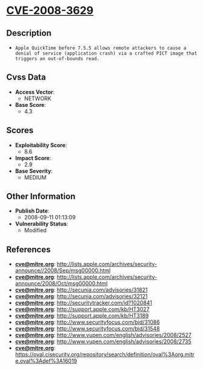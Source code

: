 
# [CVE-2008-3629](http://lists.apple.com/archives/security-announce//2008/Sep/msg00000.html)

## Description

- `Apple QuickTime before 7.5.5 allows remote attackers to cause a denial of service (application crash) via a crafted PICT image that triggers an out-of-bounds read.`

## Cvss Data

- **Access Vector**:
  - NETWORK
- **Base Score**:
  - 4.3

## Scores

- **Exploitability Score**:
  - 8.6
- **Impact Score**:
  - 2.9
- **Base Severity**:
  - MEDIUM

## Other Information

- **Publish Date**:
  - 2008-09-11 01:13:09
- **Vulnerability Status**:
  - Modified

## References

- **cve@mitre.org**: http://lists.apple.com/archives/security-announce//2008/Sep/msg00000.html
- **cve@mitre.org**: http://lists.apple.com/archives/security-announce/2008/Oct/msg00000.html
- **cve@mitre.org**: http://secunia.com/advisories/31821
- **cve@mitre.org**: http://secunia.com/advisories/32121
- **cve@mitre.org**: http://securitytracker.com/id?1020841
- **cve@mitre.org**: http://support.apple.com/kb/HT3027
- **cve@mitre.org**: http://support.apple.com/kb/HT3189
- **cve@mitre.org**: http://www.securityfocus.com/bid/31086
- **cve@mitre.org**: http://www.securityfocus.com/bid/31548
- **cve@mitre.org**: http://www.vupen.com/english/advisories/2008/2527
- **cve@mitre.org**: http://www.vupen.com/english/advisories/2008/2735
- **cve@mitre.org**: https://oval.cisecurity.org/repository/search/definition/oval%3Aorg.mitre.oval%3Adef%3A16019
